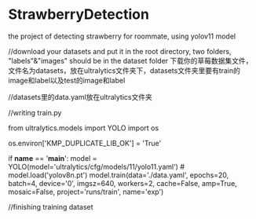 # StrawberryDetection
the project of detecting strawberry for roommate, using yolov11 model

//download your datasets and put it in the root directory, two folders, "labels"&"images" should be in the dataset folder
下载你的草莓数据集文件，文件名为datasets，放在ultralytics文件夹下，datasets文件夹里要有train的image和label以及test的image和label

//datasets里的data.yaml放在ultralytics文件夹

//writing train.py

from ultralytics.models import YOLO
import os

os.environ['KMP_DUPLICATE_LIB_OK'] = 'True'

if __name__ == '__main__':
    model = YOLO(model='ultralytics/cfg/models/11/yolo11.yaml')
    # model.load('yolov8n.pt')
    model.train(data='./data.yaml', epochs=20, batch=4, device='0', imgsz=640, workers=2, cache=False,
                amp=True, mosaic=False, project='runs/train', name='exp')


//finishing training dataset
